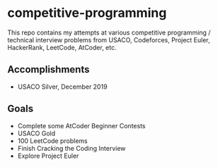 # competitive-programming
This repo contains my attempts at various competitive programming / technical interview problems from USACO, Codeforces, Project Euler, HackerRank, LeetCode, AtCoder, etc.

## Accomplishments
* USACO Silver, December 2019

## Goals
* Complete some AtCoder Beginner Contests
* USACO Gold
* 100 LeetCode problems
* Finish Cracking the Coding Interview
* Explore Project Euler
